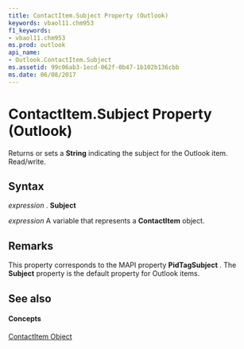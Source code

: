 ```yaml
---
title: ContactItem.Subject Property (Outlook)
keywords: vbaol11.chm953
f1_keywords:
- vbaol11.chm953
ms.prod: outlook
api_name:
- Outlook.ContactItem.Subject
ms.assetid: 99c06ab3-1ecd-062f-0b47-1b102b136cbb
ms.date: 06/08/2017
---
```



# ContactItem.Subject Property (Outlook)

Returns or sets a  **String** indicating the subject for the Outlook item. Read/write.


## Syntax

 _expression_ . **Subject**

 _expression_ A variable that represents a **ContactItem** object.


## Remarks

This property corresponds to the MAPI property  **PidTagSubject** . The **Subject** property is the default property for Outlook items.


## See also


#### Concepts


[ContactItem Object](Outlook.ContactItem.md)

